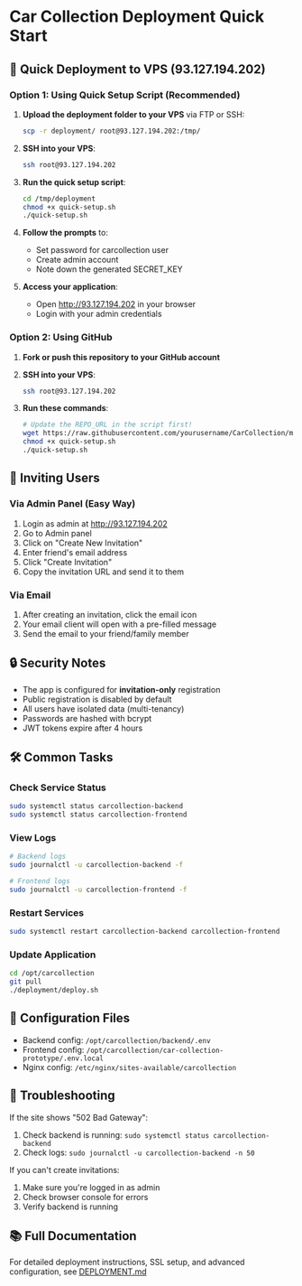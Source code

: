 # Car Collection Deployment Quick Start

## 🚀 Quick Deployment to VPS (93.127.194.202)

### Option 1: Using Quick Setup Script (Recommended)

1. **Upload the deployment folder to your VPS** via FTP or SSH:
   ```bash
   scp -r deployment/ root@93.127.194.202:/tmp/
   ```

2. **SSH into your VPS**:
   ```bash
   ssh root@93.127.194.202
   ```

3. **Run the quick setup script**:
   ```bash
   cd /tmp/deployment
   chmod +x quick-setup.sh
   ./quick-setup.sh
   ```

4. **Follow the prompts** to:
   - Set password for carcollection user
   - Create admin account
   - Note down the generated SECRET_KEY

5. **Access your application**:
   - Open http://93.127.194.202 in your browser
   - Login with your admin credentials

### Option 2: Using GitHub

1. **Fork or push this repository to your GitHub account**

2. **SSH into your VPS**:
   ```bash
   ssh root@93.127.194.202
   ```

3. **Run these commands**:
   ```bash
   # Update the REPO_URL in the script first!
   wget https://raw.githubusercontent.com/yourusername/CarCollection/main/deployment/quick-setup.sh
   chmod +x quick-setup.sh
   ./quick-setup.sh
   ```

## 📧 Inviting Users

### Via Admin Panel (Easy Way)
1. Login as admin at http://93.127.194.202
2. Go to Admin panel
3. Click on "Create New Invitation"
4. Enter friend's email address
5. Click "Create Invitation"
6. Copy the invitation URL and send it to them

### Via Email
1. After creating an invitation, click the email icon
2. Your email client will open with a pre-filled message
3. Send the email to your friend/family member

## 🔒 Security Notes

- The app is configured for **invitation-only** registration
- Public registration is disabled by default
- All users have isolated data (multi-tenancy)
- Passwords are hashed with bcrypt
- JWT tokens expire after 4 hours

## 🛠️ Common Tasks

### Check Service Status
```bash
sudo systemctl status carcollection-backend
sudo systemctl status carcollection-frontend
```

### View Logs
```bash
# Backend logs
sudo journalctl -u carcollection-backend -f

# Frontend logs  
sudo journalctl -u carcollection-frontend -f
```

### Restart Services
```bash
sudo systemctl restart carcollection-backend carcollection-frontend
```

### Update Application
```bash
cd /opt/carcollection
git pull
./deployment/deploy.sh
```

## 📝 Configuration Files

- Backend config: `/opt/carcollection/backend/.env`
- Frontend config: `/opt/carcollection/car-collection-prototype/.env.local`
- Nginx config: `/etc/nginx/sites-available/carcollection`

## 🚨 Troubleshooting

If the site shows "502 Bad Gateway":
1. Check backend is running: `sudo systemctl status carcollection-backend`
2. Check logs: `sudo journalctl -u carcollection-backend -n 50`

If you can't create invitations:
1. Make sure you're logged in as admin
2. Check browser console for errors
3. Verify backend is running

## 📚 Full Documentation

For detailed deployment instructions, SSL setup, and advanced configuration, see [DEPLOYMENT.md](../DEPLOYMENT.md)